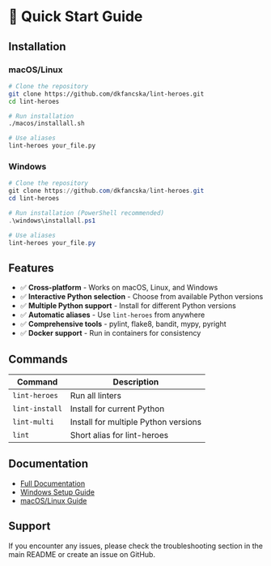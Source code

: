 # 🚀 Quick Start Guide

## Installation

### macOS/Linux
```bash
# Clone the repository
git clone https://github.com/dkfancska/lint-heroes.git
cd lint-heroes

# Run installation
./macos/installall.sh

# Use aliases
lint-heroes your_file.py
```

### Windows
```powershell
# Clone the repository
git clone https://github.com/dkfancska/lint-heroes.git
cd lint-heroes

# Run installation (PowerShell recommended)
.\windows\installall.ps1

# Use aliases
lint-heroes your_file.py
```

## Features

- ✅ **Cross-platform** - Works on macOS, Linux, and Windows
- ✅ **Interactive Python selection** - Choose from available Python versions
- ✅ **Multiple Python support** - Install for different Python versions
- ✅ **Automatic aliases** - Use `lint-heroes` from anywhere
- ✅ **Comprehensive tools** - pylint, flake8, bandit, mypy, pyright
- ✅ **Docker support** - Run in containers for consistency

## Commands

| Command | Description |
|---------|-------------|
| `lint-heroes` | Run all linters |
| `lint-install` | Install for current Python |
| `lint-multi` | Install for multiple Python versions |
| `lint` | Short alias for lint-heroes |

## Documentation

- [Full Documentation](README.md)
- [Windows Setup Guide](windows/WINDOWS_SETUP.md)
- [macOS/Linux Guide](macos/README.md)

## Support

If you encounter any issues, please check the troubleshooting section in the main README or create an issue on GitHub.
